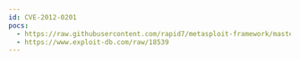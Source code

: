 ```yaml
---
id: CVE-2012-0201
pocs:
  - https://raw.githubusercontent.com/rapid7/metasploit-framework/master/modules/exploits/windows/fileformat/ibm_pcm_ws.rb
  - https://www.exploit-db.com/raw/18539
---
```

